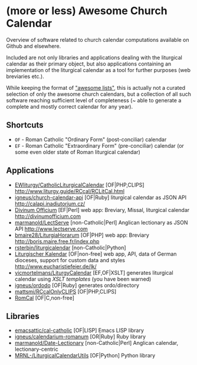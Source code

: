 # (more or less) Awesome Church Calendar

Overview of software related to church calendar computations
available on Github and elsewhere.

Included are not only libraries and applications dealing
with the liturgical calendar as their primary object,
but also applications containing an implementation of the liturgical
calendar as a tool for further purposes (web breviaries etc.).

While keeping the format of ["awesome lists"](https://github.com/sindresorhus/awesome),
this is actually not a curated selection of only the awesome
church calendars, but a collection of all such software
reaching sufficient level of completeness (~ able to generate
a complete and mostly correct calendar for any year).

## Shortcuts

* `OF` - Roman Catholic "Ordinary Form" (post-conciliar) calendar
* `EF` - Roman Catholic "Extraordinary Form" (pre-conciliar) calendar (or some even older state of Roman liturgical calendar)

## Applications

* [EWliturgy/CatholicLiturgicalCalendar](https://github.com/EWliturgy/CatholicLiturgicalCalendar)
  [OF|PHP,CLIPS]
  http://www.liturgy.guide/RCcal/RCLitCal.html
* [igneus/church-calendar-api](https://github.com/igneus/church-calendar-api)
  [OF|Ruby] liturgical calendar as JSON API
  http://calapi.inadiutorium.cz/
* [Divinum Officium](https://github.com/DivinumOfficium/divinum-officium)
  [EF|Perl] web app: Breviary, Missal, liturgical calendar
  http://divinumofficium.com
* [marmanold/LectServe](https://github.com/marmanold/LectServe)
  [non-Catholic|Perl] Anglican lectionary as JSON API
  http://www.lectserve.com
* [bmaire28/LiturgiaHorarum](https://github.com/bmaire28/LiturgiaHorarum)
  [OF|PHP] web app: Breviary
  http://boris.maire.free.fr/index.php
* [rsterbin/liturgicalendar](https://github.com/rsterbin/liturgicalendar)
  [non-Catholic|Python]
* [Liturgischer Kalendar](http://www.eucharistiefeier.de/lk/)
  [OF|non-free] web app, API, data of German dioceses, support for custom data and styles
  http://www.eucharistiefeier.de/lk/
* [vicmortelmans/LiturgyCalendar](https://github.com/vicmortelmans/LiturgyCalendar)
  [EF,OF|XSLT] generates liturgical calendar using *XSLT templates* (you have been warned)
* [igneus/ordodo](https://github.com/igneus/ordodo)
  [OF|Ruby] generates ordo/directory
* [mattsmi/RCcalOnlyCLIPS](https://github.com/mattsmi/RCcalOnlyCLIPS)
  [OF|PHP,CLIPS]
* [RomCal](http://www.romcal.net/)
  [OF|C,non-free]

## Libraries

* [emacsattic/cal-catholic](https://github.com/emacsattic/cal-catholic)
  [OF|LISP] Emacs LISP library
* [igneus/calendarium-romanum](https://github.com/igneus/calendarium-romanum)
  [OR|Ruby] Ruby library
* [marmanold/Date-Lectionary](https://github.com/marmanold/Date-Lectionary)
  [non-Catholic|Perl] Anglican calendar, lectionary-centric
* [MRNL-/LiturgicalCalendarUtils](https://github.com/MRNL-/LiturgicalCalendarUtils)
  [OF|Python] Python library
